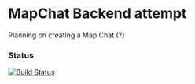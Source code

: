 MapChat Backend attempt
=======================

Planning on creating a Map Chat (?)

### Status
[![Build Status](https://travis-ci.org/hoofmen/map_chat_backend.svg?branch=master)](https://github.com/hoofmen/map_chat_backend)

